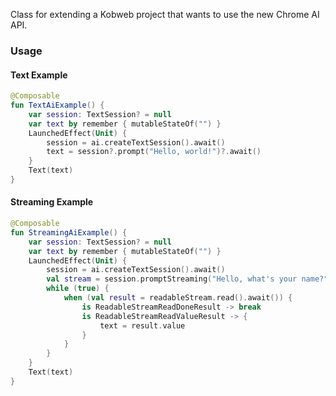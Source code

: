 Class for extending a Kobweb project that wants to use the new Chrome AI API.

### Usage

#### Text Example

```kotlin
@Composable
fun TextAiExample() {
    var session: TextSession? = null
    var text by remember { mutableStateOf("") }
    LaunchedEffect(Unit) {
        session = ai.createTextSession().await()
        text = session?.prompt("Hello, world!")?.await()
    }
    Text(text)
}
```

#### Streaming Example

```kotlin
@Composable
fun StreamingAiExample() {
    var session: TextSession? = null
    var text by remember { mutableStateOf("") }
    LaunchedEffect(Unit) {
        session = ai.createTextSession().await()
        val stream = session.promptStreaming("Hello, what's your name?").getReader()
        while (true) {
            when (val result = readableStream.read().await()) {
                is ReadableStreamReadDoneResult -> break
                is ReadableStreamReadValueResult -> {
                    text = result.value
                }
            }
        }
    }
    Text(text)
}
```